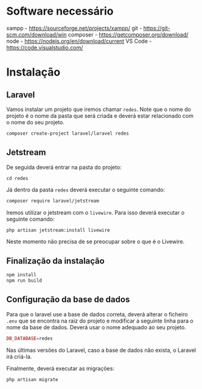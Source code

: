 # Software necessário

xampp - https://sourceforge.net/projects/xampp/
git - https://git-scm.com/download/win
composer - https://getcomposer.org/download/
node - https://nodejs.org/en/download/current
VS Code - https://code.visualstudio.com/

# Instalação 

## Laravel

Vamos instalar um projeto que iremos chamar ```redes```. Note que o nome do projeto é o nome da pasta que será criada e deverá estar relacionado com o nome do seu projeto. 

```bash
composer create-project laravel/laravel redes
```

## Jetstream

De seguida deverá entrar na pasta do projeto:

```cd redes```

Já dentro da pasta `redes` deverá executar o seguinte comando:

```bash
composer require laravel/jetstream
```

Iremos utilizar o jetstream com o ```livewire```. Para isso deverá executar o seguinte comando:

```bash
php artisan jetstream:install livewire
```

Neste momento não precisa de se preocupar sobre o que é o Livewire. 

## Finalização da instalação 

```bash
npm install
npm run build
```

## Configuração da base de dados

Para que o laravel use a base de dados correta, deverá alterar o ficheiro ```.env``` que se encontra na raiz do projeto e modificar a seguinte linha para o nome da base de dados. Deverá usar o nome adequado ao seu projeto.

```php
DB_DATABASE=redes
```

Nas últimas versões do Laravel, caso a base de dados não exista, o Laravel irá criá-la.

Finalmente, deverá executar as migrações:

```bash
php artisan migrate
```
